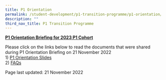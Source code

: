 ```yaml
---
title: P1 Orientation
permalink: /student-development/p1-transition-programme/p1-orientation/
description: ""
third_nav_title: P1 Transition Programme
---
```


<p><strong><u>P1 Orientation Briefing for 2023 P1 Cohort</u></strong></p>
<p>Please click on the links below to read the documents that were shared during P1 Orientation Briefing on 21 November 2022<br />1) <a href="https://drive.google.com/file/d/1yaf0bQPir_OPGsLT3XoZ0NhvSpxrwAEJ/view?usp=sharing" target="_blank" rel="noopener">P1 Orientation Slides</a><br />2) <a href="https://drive.google.com/file/d/1TOOVMZSLTeNkCCCWtC-rppru-CrOjMvB/view?usp=sharing" target="_blank" rel="noopener">FAQs</a></p>
<p dir="ltr">Page last updated: 21 November 2022</p>
